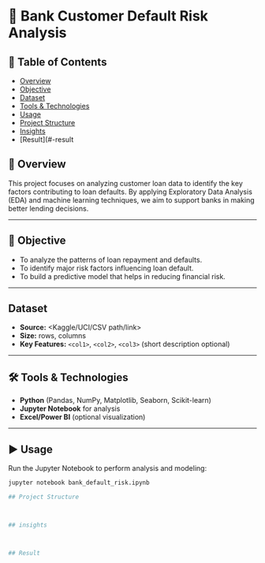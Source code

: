 # 🏦 Bank Customer Default Risk Analysis

## 📖 Table of Contents

- [Overview](#-overview)
- [Objective](#-objective)
- [Dataset](#-dataset)
- [Tools & Technologies](#-tools--technologies)
- [Usage](#-usage)
- [Project Structure](#-project-structure)
- [Insights](#-insights)
- [Result](#-result

## 🔹 Overview
This project focuses on analyzing customer loan data to identify the key factors contributing to loan defaults. By applying Exploratory Data Analysis (EDA) and machine learning techniques, we aim to support banks in making better lending decisions.

---

## 🎯 Objective
- To analyze the patterns of loan repayment and defaults.  
- To identify major risk factors influencing loan default.  
- To build a predictive model that helps in reducing financial risk. 

---

## Dataset
- **Source:** <Kaggle/UCI/CSV path/link>
- **Size:** <rows> rows, <cols> columns
- **Key Features:** `<col1>`, `<col2>`, `<col3>` (short description optional)

---

## 🛠 Tools & Technologies
- **Python** (Pandas, NumPy, Matplotlib, Seaborn, Scikit-learn)  
- **Jupyter Notebook** for analysis  
- **Excel/Power BI** (optional visualization)  

---

## ▶️ Usage
Run the Jupyter Notebook to perform analysis and modeling:  
```bash
jupyter notebook bank_default_risk.ipynb

## Project Structure



## insights



## Result

